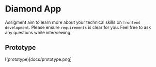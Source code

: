 # Diamond App

Assigment aim to learn more about your technical skills on `frontend development`.
Please ensure `requirements` is clear for you.
Feel free to ask any questions while interviewing.


## Prototype

!(prototype)[docs/prototype.png]
